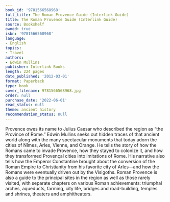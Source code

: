 ```yaml
---
book_id: '9781566568968'
full_title: The Roman Provence Guide (Interlink Guide)
title: The Roman Provence Guide (Interlink Guide)
source: Bookshelf
owned: true
isbn: '9781566568968'
language:
- English
topics:
- Travel
authors:
- Edwin Mullins
publisher: Interlink Books
length: 224 pages
date_published: '2012-03-01'
format: Paperback
type: book
cover_filename: 9781566568968.jpg
order: null
purchase_date: '2022-06-01'
read_status: null
theme: ancient history
recommendation_status: null
---
```

Provence owes its name to Julius Caesar who described the region as “the Province of Rome.” Edwin Mullins seeks out hidden traces of that ancient world along with the many spectacular monuments that today adorn the cities of Nîmes, Arles, Vienne, and Orange. He tells the story of how the Romans came to invade Provence, how they stayed to colonize it, and how they transformed Provençal cities into imitations of Rome. His narrative also tells how the Emperor Constantine brought about the conversion of the Roman Empire to Christianity from his favorite city of Arles—and how the Romans were eventually driven out by the Visigoths. Roman Provence is also a guide to the principal sites in the region as well as those rarely visited, with separate chapters on various Roman achievements: triumphal arches, aqueducts, farming, city life, bridges and road-building, temples and shrines, theaters and amphitheaters.
